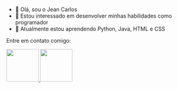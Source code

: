 - 👋 Olá, sou o Jean Carlos
- 👀 Estou interessado em desenvolver minhas habilidades como programador
- 🌱 Atualmente estou aprendendo Python, Java, HTML e CSS

Entre em contato comigo:

<a href="https://www.linkedin.com/in/jean-carlos-henning-de-paula-aba66a212/" rel=noopener>
    <img src="https://img.shields.io/badge/LinkedIn-0077B5?style=for-the-badge&logo=linkedin&logoColor=white"
        width="85">
    </img>
</a>

<a href="https://api.whatsapp.com/send?phone=5547991797653" rel=noopener>
    <img src="https://img.shields.io/badge/WhatsApp-25D366?style=for-the-badge&logo=whatsapp&logoColor=white"
        width="85">
    </img>
</a>